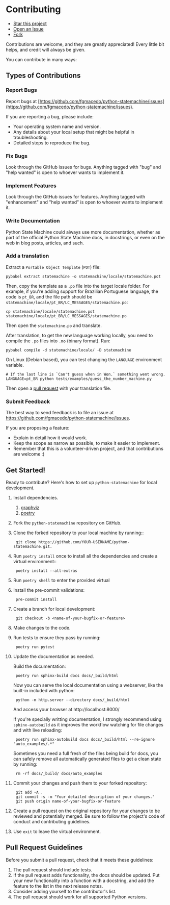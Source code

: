 # Contributing

* <a class="github-button" href="https://github.com/fgmacedo/python-statemachine" data-icon="octicon-star" aria-label="Star fgmacedo/python-statemachine on GitHub">Star this project</a>
* <a class="github-button" href="https://github.com/fgmacedo/python-statemachine/issues" data-icon="octicon-issue-opened" aria-label="Issue fgmacedo/python-statemachine on GitHub">Open an Issue</a>
* <a class="github-button" href="https://github.com/fgmacedo/python-statemachine/fork" data-icon="octicon-repo-forked" aria-label="Fork fgmacedo/python-statemachine on GitHub">Fork</a>

Contributions are welcome, and they are greatly appreciated! Every little bit helps, and credit
will always be given.

You can contribute in many ways:

## Types of Contributions

### Report Bugs

Report bugs at [https://github.com/fgmacedo/python-statemachine/issues](https://github.com/fgmacedo/python-statemachine/issues).

If you are reporting a bug, please include:

* Your operating system name and version.
* Any details about your local setup that might be helpful in troubleshooting.
* Detailed steps to reproduce the bug.

### Fix Bugs

Look through the GitHub issues for bugs. Anything tagged with "bug"
and "help wanted" is open to whoever wants to implement it.

### Implement Features

Look through the GitHub issues for features. Anything tagged with "enhancement"
and "help wanted" is open to whoever wants to implement it.

### Write Documentation

Python State Machine could always use more documentation, whether as part of the
official Python State Machine docs, in docstrings, or even on the web in blog posts,
articles, and such.

### Add a translation


Extract a `Portable Object Template` (`POT`) file:

```shell
pybabel extract statemachine -o statemachine/locale/statemachine.pot
```

Then, copy the template as a `.po` file into the target locale folder. For example, if you're adding support for Brazilian Portuguese language, the code is `pt_BR`, and the file path should be `statemachine/locale/pt_BR/LC_MESSAGES/statemachine.po`:

```shell
cp statemachine/locale/statemachine.pot statemachine/locale/pt_BR/LC_MESSAGES/statemachine.po
```

Then open the `statemachine.po` and translate.

After translation, to get the new language working locally, you need to compile the `.po` files into `.mo`  (binary format). Run:

```shell
pybabel compile -d statemachine/locale/ -D statemachine
```


On Linux (Debian based), you can test changing the `LANGUAGE` environment variable.

```shell
# If the last line is `Can't guess when in Won.` something went wrong.
LANGUAGE=pt_BR python tests/examples/guess_the_number_machine.py
```

Then open a [pull request](https://github.com/fgmacedo/python-statemachine/pulls) with your translation file.

### Submit Feedback

The best way to send feedback is to file an issue at https://github.com/fgmacedo/python-statemachine/issues.

If you are proposing a feature:

* Explain in detail how it would work.
* Keep the scope as narrow as possible, to make it easier to implement.
* Remember that this is a volunteer-driven project, and that contributions
  are welcome :)

## Get Started!

Ready to contribute? Here's how to set up `python-statemachine` for local development.

1. Install dependencies.
   1. [graphviz](https://graphviz.org/download/#linux)
   1. [poetry](https://python-poetry.org/docs/#installation)

1. Fork the `python-statemachine` repository on GitHub.

1. Clone the forked repository to your local machine by running::

        git clone https://github.com/YOUR-USERNAME/python-statemachine.git.


1. Run `poetry install` once to install all the dependencies and create a virtual environment::

        poetry install --all-extras

1. Run `poetry shell` to enter the provided virtual

1. Install the pre-commit validations:

        pre-commit install

1. Create a branch for local development:

        git checkout -b <name-of-your-bugfix-or-feature>

1. Make changes to the code.

1. Run tests to ensure they pass by running:

        poetry run pytest

1. Update the documentation as needed.

    Build the documentation:

        poetry run sphinx-build docs docs/_build/html


    Now you can serve the local documentation using a webserver, like the built-in included
    with python:

        python -m http.server --directory docs/_build/html

    And access your browser at http://localhost:8000/

    If you're specially writting documentation, I strongly recommend using `sphinx-autobuild`
    as it improves the workflow watching for file changes and with live reloading:

        poetry run sphinx-autobuild docs docs/_build/html --re-ignore "auto_examples/.*"

    Sometimes you need a full fresh of the files being build for docs, you can safely remove
    all automatically generated files to get a clean state by running:

        rm -rf docs/_build/ docs/auto_examples

1. Commit your changes and push them to your forked repository:

        git add -A .
        git commit -s -m "Your detailed description of your changes."
        git push origin name-of-your-bugfix-or-feature

1. Create a pull request on the original repository for your changes to be reviewed and potentially
merged. Be sure to follow the project's code of conduct and contributing guidelines.

1. Use `exit` to leave the virtual environment.

## Pull Request Guidelines

Before you submit a pull request, check that it meets these guidelines:

1. The pull request should include tests.
2. If the pull request adds functionality, the docs should be updated. Put
   your new functionality into a function with a docstring, and add the
   feature to the list in the next release notes.
3. Consider adding yourself to the contributor's list.
4. The pull request should work for all supported Python versions.
